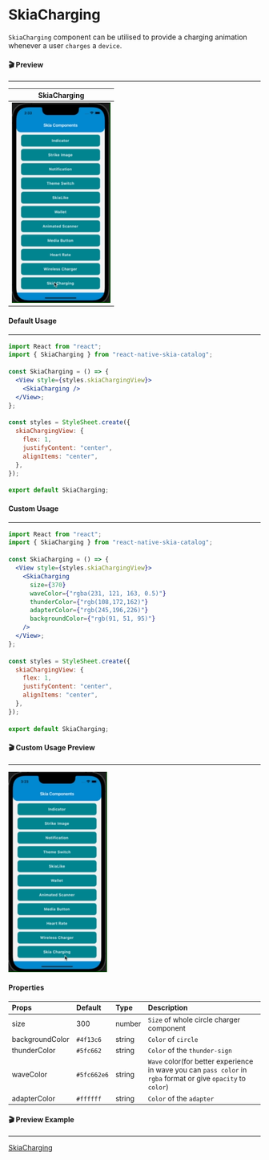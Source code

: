 # SkiaCharging

`SkiaCharging` component can be utilised to provide a charging animation whenever a user `charges` a `device`.

#### 🎬 Preview

---

|             SkiaCharging             |
| :----------------------------------: |
| ![alt tag](/assets/SkiaCharging.gif) |

#### Default Usage

---

```jsx
import React from "react";
import { SkiaCharging } from "react-native-skia-catalog";

const SkiaCharging = () => {
  <View style={styles.skiaChargingView}>
    <SkiaCharging />
  </View>;
};

const styles = StyleSheet.create({
  skiaChargingView: {
    flex: 1,
    justifyContent: "center",
    alignItems: "center",
  },
});

export default SkiaCharging;
```

#### Custom Usage

---

```jsx
import React from "react";
import { SkiaCharging } from "react-native-skia-catalog";

const SkiaCharging = () => {
  <View style={styles.skiaChargingView}>
    <SkiaCharging
      size={370}
      waveColor={"rgba(231, 121, 163, 0.5)"}
      thunderColor={"rgb(108,172,162)"}
      adapterColor={"rgb(245,196,226)"}
      backgroundColor={"rgb(91, 51, 95)"}
    />
  </View>;
};

const styles = StyleSheet.create({
  skiaChargingView: {
    flex: 1,
    justifyContent: "center",
    alignItems: "center",
  },
});

export default SkiaCharging;
```

#### 🎬 Custom Usage Preview

---

![alt tag](/assets/CustomUsageOfSkiaCharging.gif)

#### Properties

| Props           | Default     | Type   | Description                                                                                            |
| :-------------- | :---------- | :----- | :----------------------------------------------------------------------------------------------------- |
| size            | 300         | number | `Size` of whole circle charger component                                                               |
| backgroundColor | `#4f13c6`   | string | `Color` of `circle`                                                                                    |
| thunderColor    | `#5fc662`   | string | `Color` of the `thunder-sign`                                                                          |
| waveColor       | `#5fc662e6` | string | `Wave` color(for better experience in wave you can `pass color` in `rgba` format or give `opacity` to `color`) |
| adapterColor    | `#ffffff`   | string | `Color` of the `adapter`                                                                               |

#### 🎬 Preview Example

---

[SkiaCharging](/example/src/modules/SkiaCharging/SkiaChargingScreen.tsx)
